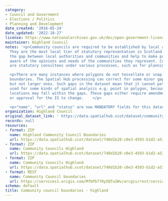 ```yaml
---
category:
- Council and Government
- Elections / Politics
- Planning and Development
date_created: '2016-05-24'
date_updated: '2022-10-27'
license: https://www.nationalarchives.gov.uk/doc/open-government-licence/version/3/
maintainer: Highland Council
notes: '<p>Community councils are required to be established by local authorities.
  They are the most local tier of statutory representation in Scotland. They bridge
  the gap between local authorities and communities and help to make public bodies
  aware of the opinions and needs of the communities they represent. Community councils
  are statutory consultees under various processes, such as for planning applications.</p>

  <p>There are many instances where polygons do not tessellate or snap to local authority
  boundaries. The Spatial Hub processing can correct for some minor gap errors (&lt;5m)
  but not larger ones. Such gaps in the dataset mean that it cannot potentially be
  used for some kinds of spatial analysis e.g. point in polygon, because some point
  locations may fall within the gaps. These gaps either require amendment at source
  or approval for the IS to change.    </p>

  <p>"name", "url" and "status" are now MANDATORY fields for this dataset.                                                                                                                                                                                                                                                                                                                                                                                                                                                                                                                                                                                                                                                                                                                                                                                                                                                                                                                                                                                                                                                                                                                                                                                                                                                                                                                                                                                                                                                                                                                                                                                                                           </p>'
organization: Highland Council
original_dataset_link: ' https://data.spatialhub.scot/dataset/community_council_boundaries-hi'
records: null
resources:
- format: ZIP
  name: Highland Community Council Boundaries
  url: https://data.spatialhub.scot/dataset/740d1b20-c0e3-4593-b1d2-a5328a417272/resource/be6bfa34-7a63-41e8-9f00-7af65533bee9/download/highland-community_councils.zip
- format: ZIP
  name: Community Councils Highland
  url: https://data.spatialhub.scot/dataset/740d1b20-c0e3-4593-b1d2-a5328a417272/resource/39b59edb-6d22-4624-972b-5016efdc5ad9/download/communitycouncils_highland.zip
- format: ZIP
  name: Community Councils Highland
  url: https://data.spatialhub.scot/dataset/740d1b20-c0e3-4593-b1d2-a5328a417272/resource/ff637ee0-1e7b-4137-8a8f-8af83ce1ea4c/download/communitycouncils20200624.zip
- format: REST
  name: Community Council boundaries
  url: https://services1.arcgis.com/MfbPb778y5QTu2Wv/arcgis/rest/services/CommunityCouncils/FeatureServer/0/query?outFields=*&where=1%3D1
schema: default
title: Community council boundaries - highland
---
```

